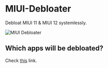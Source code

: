 # MIUI-Debloater
Debloat MIUI 11 & MIUI 12 systemlessly.

![MIUI Debloater](https://i.ibb.co/CtGNDRm/IMG-20210402-213849-miuiturkiye-net.jpg)

## Which apps will be debloated?
Check [this](https://github.com/furkun/MIUI-Debloater/blob/main/install.sh) link.
